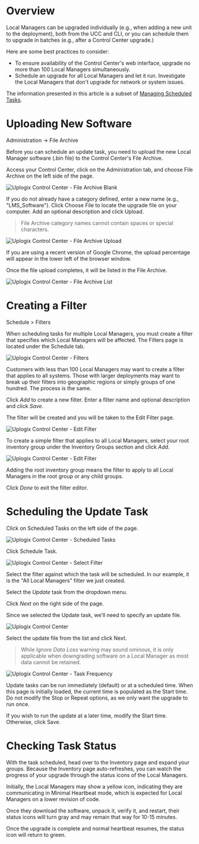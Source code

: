 <!-- 5.5 -->

# Overview

Local Managers can be upgraded individually (e.g., when adding a new unit to the deployment), both from the UCC and CLI, or you can schedule them to upgrade in batches (e.g., after a Control Center upgrade.)

Here are some best practices to consider:

* To ensure availability of the Control Center's web interface, upgrade no more than 100 Local Managers simultaneously.
* Schedule an upgrade for all Local Managers and let it run. Investigate the Local Managers that don't upgrade for network or system issues.

The information presented in this article is a subset of [Managing Scheduled Tasks](http://uplogix.com/docs/control-center-user-guide/managing-local-managers/scheduled-tasks).

# Uploading New Software

<div class='ucc' />Administration -> File Archive</div>

Before you can schedule an update task, you need to upload the new Local Manager software (.bin file) to the Control Center's File Archive.

Access your Control Center, click on the Administration tab, and choose File Archive on the left side of the page.

![Uplogix Control Center - File Archive Blank](http://uplogix.com/support/docs/img/6.0/uplogix-control-center-file-archive.png)
 
If you do not already have a category defined, enter a new name (e.g., "LMS_Software"). Click Choose File to locate the upgrade file on your computer. Add an optional description and click Upload.

> File Archive category names cannot contain spaces or special characters.

![Uplogix Control Center - File Archive Upload](http://uplogix.com/support/docs/img/6.0/uplogix-control-center-file-archive-upload.png)

If you are using a recent version of Google Chrome, the upload percentage will appear in the lower left of the browser window.

Once the file upload completes, it will be listed in the File Archive.

![Uplogix Control Center - File Archive List](http://uplogix.com/support/docs/img/6.0/uplogix-control-center-file-archive-list.png)

# Creating a Filter

<div class='ucc' />Schedule > Filters</div>

When scheduling tasks for multiple Local Managers, you must create a filter that specifies which Local Managers will be affected. The Filters page is located under the Schedule tab.

![Uplogix Control Center - Filters](http://uplogix.com/support/docs/img/6.0/uplogix-control-center-schedule-filters-empty.png) 

Customers with less than 100 Local Managers may want to create a filter that applies to all systems. Those with larger deployments may want to break up their filters into geographic regions or simply groups of one hundred. The process is the same.

Click *Add* to create a new filter. Enter a filter name and optional description and click *Save*.

The filter will be created and you will be taken to the Edit Filter page.

![Uplogix Control Center - Edit Filter](http://uplogix.com/support/docs/img/6.0/uplogix-control-center-schedule-filters-edit.png)

To create a simple filter that applies to all Local Managers, select your root inventory group under the Inventory Groups section and click *Add*.

![Uplogix Control Center - Edit Filter](http://uplogix.com/support/docs/img/6.0/uplogix-control-center-schedule-filters-group-added.png)

Adding the root inventory group means the filter to apply to all Local Managers in the root group or any child groups.

Click *Done* to exit the filter editor.

# Scheduling the Update Task

Click on Scheduled Tasks on the left side of the page.

![Uplogix Control Center - Scheduled Tasks](http://uplogix.com/support/docs/img/6.0/uplogix-control-center-schedule-tasks-empty.png) 
 
Click Schedule Task.

![Uplogix Control Center - Select Filter](http://uplogix.com/support/docs/img/5.4/uplogix-control-center-schedule-tasks-filter.png)

Select the filter against which the task will be scheduled. In our example, it is the "All Local Managers" filter we just created.

Select the *Update* task from the dropdown menu.

Click *Next* on the right side of the page.

Since we selected the Update task, we'll need to specify an update file.

![Uplogix Control Center](http://uplogix.com/support/docs/img/6.0/uplogix-control-center-schedule-task-update-file.png)

Select the update file from the list and click Next.

> While *Ignore Data Loss* warning may sound ominous, it is only applicable when downgrading software on a Local Manager as most data cannot be retained.

![Uplogix Control Center - Task Frequency](http://uplogix.com/support/docs/img/6.0/uplogix-control-center-schedule-task-update-frequency.png)

Update tasks can be run immediately (default) or at a scheduled time. When this page is initially loaded, the current time is populated as the Start time. Do not modify the Stop or Repeat options, as we only want the upgrade to run once.

If you wish to run the update at a later time, modify the Start time. Otherwise, click Save.

# Checking Task Status

With the task scheduled, head over to the Inventory page and expand your groups. Because the Inventory page auto-refreshes, you can watch the progress of your upgrade through the status icons of the Local Managers.

Initially, the Local Managers may show a yellow icon, indicating they are communicating in Minimal Heartbeat mode, which is expected for Local Managers on a lower revision of code.

Once they download the software, unpack it, verify it, and restart, their status icons will turn gray and may remain that way for 10-15 minutes.

Once the upgrade is complete and normal heartbeat resumes, the status icon will return to green.